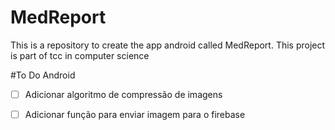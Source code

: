 # MedReport
This is a repository to create the app android  called MedReport. This project is part of tcc in computer science

#To Do Android
- [ ] Adicionar algoritmo de compressão de imagens
- [ ] Adicionar função para enviar imagem para o firebase

